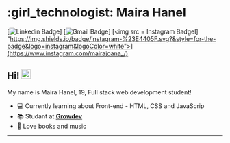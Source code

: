# :girl_technologist: Maira Hanel

[![Linkedin Badge](https://img.shields.io/badge/-LinkedIn-blue?style=for-the-badge&logo=Linkedin&logoColor=white&link=https://www.https://www.linkedin.com/in/maira-joana-hanel-477516209/)]
[![Gmail Badge](https://img.shields.io/badge/-Gmail-c14438?style=for-the-badge&logo=Gmail&logoColor=white&link=mailto:maira.joana.hanel@gmail.com)]
[<img src = Instagram Badgel] "https://img.shields.io/badge/instagram-%23E4405F.svg?&style=for-the-badge&logo=instagram&logoColor=white">](https://www.instagram.com/mairajoana_/)


## Hi! <img src="https://github.com/lucasgdb/lucasgdb/blob/master/assets/hi.gif" width="22px">

My name is Maira Hanel, 19, Full stack web development student!

- :computer: Currently learning about Front-end - HTML, CSS and JavaScrip
- :books: Studant at [**Growdev**](https://https://www.growdev.com.br/)
- :yellow_heart: Love books and music

---
